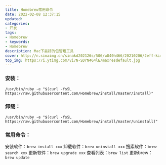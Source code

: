 ```yaml
---
title: Homebrew常用命令
date: 2022-02-08 12:37:15
updated:
categories: 
- 开发
tags: 
- Homebrew
- keywords:
- Homebrew
description: Mac下最好的包管理工具
cover: http://n.sinaimg.cn/sinakd202126s/506/w840h466/20210206/2eff-kirmaiu5118776.png
top_img: https://i.ytimg.com/vi/N-SDrN4G4lE/maxresdefault.jpg
---
```


### 安装：

```shell
/usr/bin/ruby -e "$(curl -fsSL https://raw.githubusercontent.com/Homebrew/install/master/install)"
```

### 卸载：

```shell
/usr/bin/ruby -e "$(curl -fsSL https://raw.githubusercontent.com/Homebrew/install/master/uninstall)"
```

### 常用命令：

安装软件：`brew install xxx`
卸载软件：`brew uninstall xxx`
搜索软件：`brew search xxx`
更新软件：`brew upgrade xxx`
查看列表：`brew list`
更新brew：`brew update`
